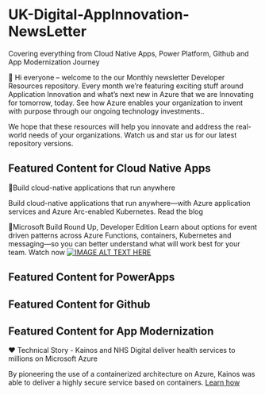 # UK-Digital-AppInnovation-NewsLetter

Covering everything from Cloud Native Apps, Power Platform, Github and App Modernization Journey

👋 Hi everyone – welcome to the our Monthly newsletter Developer Resources repository. Every month we’re featuring exciting stuff around Application Innovation and what’s next new in Azure that we are Innovating for tomorrow, today. See how Azure enables your organization to invent with purpose through our ongoing technology investments..


We hope that these resources will help you innovate and address the real-world needs of your organizations. Watch us and star us for our latest repository versions.

## Featured Content for Cloud Native Apps

📜Build cloud-native applications that run anywhere

Build cloud-native applications that run anywhere—with Azure application services and Azure Arc-enabled Kubernetes. Read the blog

🎦Microsoft Build Round Up, Developer Edition
Learn about options for event driven patterns across Azure Functions, containers, Kubernetes and messaging—so you can better understand what will work best for your team. Watch now
[![IMAGE ALT TEXT HERE](http://img.youtube.com/vi/YOUTUBE_VIDEO_ID_HERE/0.jpg)](http://www.youtube.com/watch?v=DeK9uar_K4s&t=411s)


##  Featured Content for PowerApps

##  Featured Content for Github

##  Featured Content for App Modernization


♥️ Technical Story - Kainos and NHS Digital deliver health services to millions on Microsoft Azure

By pioneering the use of a containerized architecture on Azure, Kainos was able to deliver a highly secure service based on containers. [Learn how](https://customers.microsoft.com/en-us/story/1368348549535774520-kainos-and-nhs-digital-deliver-health-services-to-millions-on-microsoft-azure)

